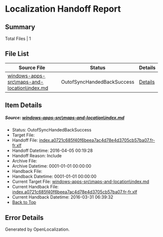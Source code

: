 # <a name='report-top'></a> Localization Handoff Report

## Summary
 Total Files | 1

## File List
 Source File | Status | Details 
 ----------- | ------ | ------- 
 [windows-apps-src\maps-and-location\index.md](https://github.com/Microsoft/windows-apps/blob/d4f03d1956b73f94ac9795cec3c51ab1afc6cf0b/windows-apps-src/maps-and-location/index.md) | OutofSyncHandedBackSuccess | [Details](#34825999fe90a69cb3d9fb89e96a9f3ad73d39b03199)

## Item Details
##### <a name='34825999fe90a69cb3d9fb89e96a9f3ad73d39b03199'></a> Source: [windows-apps-src\maps-and-location\index.md](https://github.com/Microsoft/windows-apps/blob/d4f03d1956b73f94ac9795cec3c51ab1afc6cf0b/windows-apps-src/maps-and-location/index.md)
* Status: OutofSyncHandedBackSuccess
* Target File: 
* Handoff File: [index.a0721c685f40f6beea7ac4d78e4d3705cb57ba07.fr-fr.xlf](https://github.com/Microsoft/WDG.handoff/blob/8d216dd3df7f3f2f5f892cb0fe45f1efe063f0a9/ol-handoff/Microsoft/windows-apps.fr-fr/master/index.a0721c685f40f6beea7ac4d78e4d3705cb57ba07.fr-fr.xlf)
* Handoff Datetime: 2016-04-05 00:19:28
* Handoff Reason: Include
* Archive File: 
* Archive Datetime: 0001-01-01 00:00:00
* Handback File: 
* Handback Datetime: 0001-01-01 00:00:00
* Current Target File: [windows-apps-src\maps-and-location\index.md](https://github.com/Microsoft/windows-apps.fr-fr/blob/d925ec27afa641e8d526ea3738d32f93df24b09a/windows-apps-src/maps-and-location/index.md)
* Current Handback File: [index.a0721c685f40f6beea7ac4d78e4d3705cb57ba07.fr-fr.xlf](https://github.com/Microsoft/WDG.handback/blob/dfbbfb09fb303eb1fe2891114943a590e70b77ba/ol-handback/Microsoft/windows-apps.fr-fr/master/index.a0721c685f40f6beea7ac4d78e4d3705cb57ba07.fr-fr.xlf)
* Current Handback Datetime: 2016-03-31 06:39:32
* [Back to Top](#report-top)


## Error Details

Generated by OpenLocalization.
